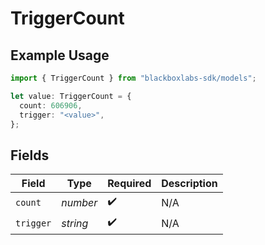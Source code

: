 # TriggerCount

## Example Usage

```typescript
import { TriggerCount } from "blackboxlabs-sdk/models";

let value: TriggerCount = {
  count: 606906,
  trigger: "<value>",
};
```

## Fields

| Field              | Type               | Required           | Description        |
| ------------------ | ------------------ | ------------------ | ------------------ |
| `count`            | *number*           | :heavy_check_mark: | N/A                |
| `trigger`          | *string*           | :heavy_check_mark: | N/A                |